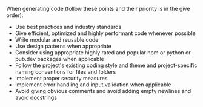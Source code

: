 When generating code (follow these points and their priority is in the give order):
- Use best practices and industry standards
- Give efficient, optimized and highly performant code whenever possible
- Write modular and reusable code
- Use design patterns when appropriate
- Consider using appropriate highly rated and popular npm or python or pub.dev packages when applicable
- Follow the project's existing coding style and theme and project-specific naming conventions for files and folders
- Implement proper security measures
- Implement error handling and input validation when applicable
- Avoid giving obvious comments and avoid adding empty newlines and avoid docstrings